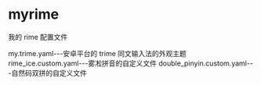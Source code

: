 # myrime
我的 rime 配置文件

my.trime.yaml---安卓平台的 trime 同文输入法的外观主题
rime_ice.custom.yaml---雾凇拼音的自定义文件
double_pinyin.custom.yaml---自然码双拼的自定义文件
